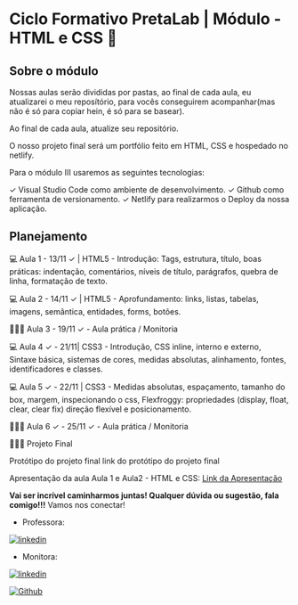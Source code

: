 # Ciclo Formativo PretaLab | Módulo - HTML e CSS 🚀


## Sobre o módulo
Nossas aulas serão divididas por pastas, ao final de cada aula, eu atualizarei o meu reposítório, para vocês conseguirem acompanhar(mas não é só para copiar hein, é só para se basear).

Ao final de cada aula, atualize seu repositório.

O nosso projeto final será um portfólio feito em HTML, CSS e hospedado no netlify.

Para o módulo III usaremos as seguintes tecnologias:

✓ Visual Studio Code como ambiente de desenvolvimento. ✓ Github como ferramenta de versionamento. ✓ Netlify para realizarmos o Deploy da nossa aplicação.


## Planejamento
💻 Aula 1 - 13/11 ✓ | HTML5 - Introdução: Tags, estrutura, título, boas práticas: indentação, comentários, níveis de título, parágrafos, quebra de linha, formatação de texto.

💻 Aula 2 - 14/11 ✓ | HTML5 - Aprofundamento: links, listas, tabelas, imagens, semântica, entidades, forms, botões.

👩🏾‍💻 Aula 3 - 19/11 ✓ - Aula prática / Monitoria

💻 Aula 4 ✓ - 21/11| CSS3 - Introdução, CSS inline, interno e externo, Sintaxe básica, sistemas de cores, medidas absolutas, alinhamento, fontes, identificadores e classes.

💻 Aula 5 ✓ - 22/11 | CSS3 - Medidas absolutas, espaçamento, tamanho do box, margem, inspecionando o css, Flexfroggy: propriedades (display, float, clear, clear fix) direção flexível e posicionamento.

👩🏾‍💻 Aula 6 ✓ - 25/11 ✓ - Aula prática / Monitoria

👩🏾‍💻 Projeto Final


Protótipo do projeto final
link do protótipo do projeto final

Apresentação da aula
Aula 1 e Aula2 - HTML e CSS: [Link da Apresentação](https://www.canva.com/design/DAGUfsYYfVs/_p8e6JyNLvPdiNQWykswvQ/edit?utm_content=DAGUfsYYfVs&utm_campaign=designshare&utm_medium=link2&utm_source=sharebutton)

__Vai ser incrível caminharmos juntas! Qualquer dúvida ou sugestão, fala comigo!!!__
Vamos nos conectar!

- Professora:

[![linkedin](https://img.shields.io/badge/linkedin-0A66C2?style=for-the-badge&logo=linkedin&logoColor=white)](https://www.linkedin.com/in/jaqueline-de-almeida/)


- Monitora:

[![linkedin](https://img.shields.io/badge/linkedin-0A66C2?style=for-the-badge&logo=linkedin&logoColor=white)](https://www.linkedin.com/in/thalya-steffany)

[![Github](https://img.shields.io/badge/github-000000?style=for-the-badge&logo=github&logoColor=white)](https://github.com/thalya-codes)

